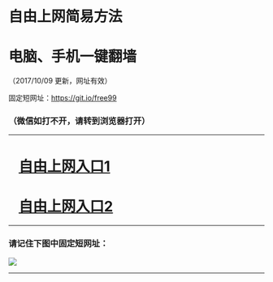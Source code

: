 ﻿# 自由上网简易方法

# 电脑、手机一键翻墙

（2017/10/09 更新，网址有效）

固定短网址：https://git.io/free99

### （微信如打不开，请转到浏览器打开）


***





# &nbsp;&nbsp; <a href="http://ft1652130179.fwq-tz-1001.info/fwqtz01.html?t=10090018887 " target="_blank">自由上网入口1</a>
# &nbsp;&nbsp; <a href="http://ft1916422035.fwq-tz-1002.info/fwqtz02.html?t=10090011659 " target="_blank">自由上网入口2</a>
***

### 请记住下图中固定短网址：

<img src="https://s3-us-west-2.amazonaws.com/fwq-1001/yjfq-20170905okok.png" /> 


***

